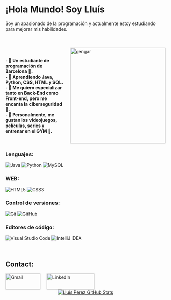 
  <p style="max-width: 300px;">
    <h1> <strong>¡Hola Mundo! Soy Lluís </strong><br> </h1>
    Soy un apasionado de la programación y actualmente estoy estudiando para mejorar mis habilidades. 
  </p>
</div>

</br>

<div style="display: flex; align-items: center; justify-content: center; gap: 20px; margin-top: 20px;">

  <p> <strong>
    - 💫 Un estudiante de programación de Barcelona 📍.<br>
    - 💫 Aprendiendo Java, Python, CSS, HTML y SQL.<br>
    - 💫 Me quiero especializar tanto en Back-End como Front-end, pero me encanta la ciberseguridad 🔐.<br>
    - 💫 Personalmente, me gustan los videojuegos, películas, series y entrenar en el GYM 💪.
  </strong> </p>
    <img alt="gengar" width="300" height="300" src="https://github.com/user-attachments/assets/654c8b1e-ebb2-4839-9320-443d64f7afda" />

</div>

### Lenguajes:
![Java](https://img.shields.io/badge/java-%23ED8B00.svg?style=for-the-badge&logo=openjdk&logoColor=white) 
![Python](https://img.shields.io/badge/python-3670A0?style=for-the-badge&logo=python&logoColor=ffdd54) 
![MySQL](https://img.shields.io/badge/mysql-4479A1.svg?style=for-the-badge&logo=mysql&logoColor=white)

### WEB:
![HTML5](https://img.shields.io/badge/html5-%23E34F26.svg?style=for-the-badge&logo=html5&logoColor=white) 
![CSS3](https://img.shields.io/badge/css3-%231572B6.svg?style=for-the-badge&logo=css3&logoColor=white)

### Control de versiones:
![Git](https://img.shields.io/badge/git-%23F05033.svg?style=for-the-badge&logo=git&logoColor=white) 
![GitHub](https://img.shields.io/badge/github-%23121011.svg?style=for-the-badge&logo=github&logoColor=white)

### Editores de código:
![Visual Studio Code](https://img.shields.io/badge/Visual%20Studio%20Code-0078d7.svg?style=for-the-badge&logo=visual-studio-code&logoColor=white) 
![IntelliJ IDEA](https://img.shields.io/badge/IntelliJIDEA-000000.svg?style=for-the-badge&logo=intellij-idea&logoColor=white)


</br>

<h2>Contact:</h2>
<div style="display: flex; align-items: center; gap: 20px;">

  <a href="mailto:luisperezutreras@gmail.com">
    <img alt="Gmail" width="110" height="50" src="https://github.com/Xx-Ashutosh-xX/Xx-Ashutosh-xX/blob/master/assets/icons/gmail.png" />
  </a>

  <a href="https://www.linkedin.com/in/luis-p%C3%A9rez-utreras-360899291/">
    <img alt="LinkedIn" width="150" height="50" src="https://github.com/Xx-Ashutosh-xX/Xx-Ashutosh-xX/blob/master/assets/icons/linkedin.png" />
  </a>
</div>

<div align="center" style="display: flex; align-items: center; justify-content: center; gap: 20px;">

  <a href="https://github.com/lluisp7/github-readme-stats">
    <img src="https://github-readme-stats.vercel.app/api?username=lluisp7" alt="Lluís Pérez GitHub Stats" />
  </a>
</div>
